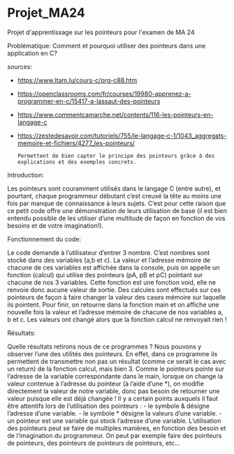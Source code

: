 ﻿# Projet_MA24
Projet d'apprentissage sur les pointeurs pour l'examen de MA 24

Problématique: Comment et pourquoi utiliser des pointeurs dans une application en C?

sources:
  - https://www.ltam.lu/cours-c/prg-c88.htm   
  - https://openclassrooms.com/fr/courses/19980-apprenez-a-programmer-en-c/15417-a-lassaut-des-pointeurs
  - https://www.commentcamarche.net/contents/116-les-pointeurs-en-langage-c
  - https://zestedesavoir.com/tutoriels/755/le-langage-c-1/1043_aggregats-memoire-et-fichiers/4277_les-pointeurs/
           
        Permettent de bien capter le principe des pointeurs grâce à des explications et des exemples concrets.
  
Introduction:

Les pointeurs sont couramment utilisés dans le langage C (entre autre), et pourtant, chaque programmeur débutant 
c’est creusé la tête au moins une fois par manque de connaissance à leurs sujets.
C’est pour cette raison que ce petit code offre une démonstration de leurs utilisation de base 
(il est bien entendu possible de les utiliser d’une multitude de façon en fonction de vos besoins et de votre imagination!).

Fonctionnement du code:

Le code demande à l’utilisateur d’entrer 3 nombre. C’est nombres sont stocké dans des variables (a,b et c).
La valeur et l’adresse mémoire de chacune de ces variables est affichée dans la console, puis on appelle un fonction 
(calcul) qui utilise des pointeurs (pA, pB et pC) pointant sur chacune de nos 3 variables. Cette fonction est une fonction 
void, elle ne renvoie donc aucune valeur de sortie.
Des calcules sont effectués sur ces pointeurs de façon à faire changer la valeur des cases mémoire sur laquelle ils 
pointent. 
Pour finir, on retourne dans la fonction main et on affiche une nouvelle fois la valeur  et l’adresse mémoire de chacune 
de nos variables a, b et c. Les valeurs ont changé alors que la fonction calcul ne renvoyait rien ! 

Résultats:

Quelle résultats retirons nous de ce programmes ? 
Nous pouvons y observer l’une des utilités des pointeurs. En effet, dans ce programme ils permettent de transmettre 
non pas un résultat (comme ce serait le cas avec un return) de la fonction calcul, mais bien 3. 
Comme le pointeurs pointe sur l’adresse de la variable correspondante dans le main, lorsque on change la valeur contenue 
à l’adresse du pointeur (à l’aide d’une *), on modifie directement la valeur de notre variable, donc pas besoin de 
retourner une valeur puisque elle est déjà changée ! 
Il y a certain points auxquels il faut être attentifs lors de l’utilisation des pointeurs :
	- le symbole & désigne l’adresse d’une variable.
	- le symbole * désigne la valeurs d’une variable.
	- un pointeur est une variable qui stock l’adresse d’une variable.
L’utilisation des pointeurs peut se faire de multiples manières, en fonction des besoin et de l’imagination du programmeur.
On peut par exemple faire des pointeurs de pointeurs, des pointeurs de pointeurs de pointeurs, etc...